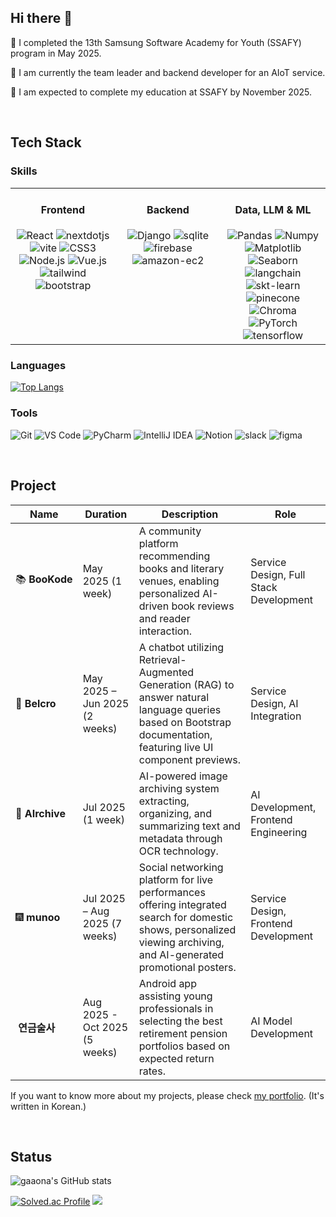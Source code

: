 ## Hi there 👋

<!--
**gaaona/gaaona** is a ✨ _special_ ✨ repository because its `README.md` (this file) appears on your GitHub profile.

Here are some ideas to get you started:

- 🔭 I’m currently working on ...
- 🌱 I’m currently learning ...
- 👯 I’m looking to collaborate on ...
- 🤔 I’m looking for help with ...
- 💬 Ask me about ...
- 📫 How to reach me: ...
- 😄 Pronouns: ...
- ⚡ Fun fact: ...
-->
🌱 I completed the 13th Samsung Software Academy for Youth (SSAFY) program in May 2025.

🥳 I am currently the team leader and backend developer for an AIoT service.

🔭 I am expected to complete my education at SSAFY by November 2025.

<!--🗂️ [Portfolio](https://cooperative-television-e79.notion.site/26e1dd568b6180ed8985e817c71fe4e3?pvs=74)
📑🪪-->


<br />

## Tech Stack  

### Skills  
<table><tr><td valign="top" width="33%">

<h4 align="center">Frontend</h4>  
<div align="center">
 <img alt="React" src="https://img.shields.io/badge/react-20232A.svg?style=for-the-badge&logo=react&logoColor=61DAFB"/> <img alt="nextdotjs" src="https://img.shields.io/badge/next.js-000000.svg?style=for-the-badge&logo=nextdotjs&logoColor=white"/> <img alt="vite" src="https://img.shields.io/badge/vite-646CFF.svg?style=for-the-badge&logo=vite&logoColor=white"/> <img alt="CSS3" src="https://img.shields.io/badge/css-663399.svg?style=for-the-badge&logo=css&logoColor=white"/> <img alt="Node.js" src="https://img.shields.io/badge/node.js-339933.svg?style=for-the-badge&logo=node.js&logoColor=white"/> <img alt="Vue.js" src="https://img.shields.io/badge/vue.js-35495E.svg?style=for-the-badge&logo=vuedotjs&logoColor=4FC08D"/> <img alt="tailwind" src="https://img.shields.io/badge/Tailwind_CSS-38B2AC?style=for-the-badge&logo=tailwind-css&logoColor=white"/> <img alt="bootstrap" src="https://img.shields.io/badge/bootstrap-7952B3.svg?style=for-the-badge&logo=bootstrap&logoColor=white"/>
</div>

</td><td valign="top" width="33%">

<h4 align="center">Backend</h4>  
<div align="center">  
 <img alt="Django" src="https://img.shields.io/badge/django-092E20.svg?style=for-the-badge&logo=django&logoColor=white"/> <img alt="sqlite" src ="https://img.shields.io/badge/sqlite-003B57.svg?&style=for-the-badge&logo=sqlite&logoColor=white"/> <img alt="firebase" src ="https://img.shields.io/badge/firebase-DD2C00.svg?&style=for-the-badge&logo=firebase&logoColor=white"/> <img alt="amazon-ec2" src ="https://img.shields.io/badge/ec2-DC682E.svg?&style=for-the-badge&logo=ec2&logoColor=white"/> 

<!--<img alt="ubuntu" src ="https://img.shields.io/badge/ubuntu-E95420.svg?&style=for-the-badge&logo=ubuntu&logoColor=white"/> -->

</div>


</td><td valign="top" width="33%">

<h4 align="center">Data, LLM & ML</h4>  
<div align="center">  
<img alt="Pandas" src="https://img.shields.io/badge/pandas-150458.svg?style=for-the-badge&logo=pandas&logoColor=white"/> <img alt="Numpy" src="https://img.shields.io/badge/numpy-%23013243.svg?style=for-the-badge&logo=numpy&logoColor=white" /> <img alt="Matplotlib" src="https://img.shields.io/badge/matplotlib-11557C.svg?style=for-the-badge&logo=matplotlib&logoColor=white"/> <img alt="Seaborn" src="https://img.shields.io/badge/seaborn-9AABDD.svg?style=for-the-badge&logo=java&logoColor=white"/> <img alt="langchain" src="https://img.shields.io/badge/langchain-1C3C3C.svg?style=for-the-badge&logo=langchain&logoColor=white"/> <img alt="skt-learn" src="https://img.shields.io/badge/scikit--learn-%23F7931E.svg?style=for-the-badge&logo=scikit-learn&logoColor=white" /> <img alt="pinecone" src="https://img.shields.io/badge/pinecone-000000.svg?style=for-the-badge&logo=pinecone&logoColor=white"/> <img alt="Chroma" src="https://img.shields.io/badge/Chroma-1C3C3C.svg?style=for-the-badge&logo=chroma&logoColor=white"/> <img alt="PyTorch" src="https://img.shields.io/badge/pytorch-EE4C2C.svg?style=for-the-badge&logo=pytorch&logoColor=white"/> <img alt="tensorflow" src="https://img.shields.io/badge/tensorflow-FF6F00.svg?style=for-the-badge&logo=tensorflow&logoColor=white"/>
</div>

</td></tr></table>

### Languages
<!--
<img alt="Python" src="https://img.shields.io/badge/python-3776AB.svg?style=for-the-badge&logo=python&logoColor=white"/> <img alt="Java" src="https://img.shields.io/badge/java-007396.svg?style=for-the-badge&logo=java&logoColor=white"/>
-->
[![Top Langs](https://github-readme-stats.vercel.app/api/top-langs/?username=gaaona)](https://github.com/anuraghazra/github-readme-stats)

### Tools
<img alt="Git" src="https://img.shields.io/badge/git-F05032.svg?style=for-the-badge&logo=git&logoColor=white"/> <img alt="VS Code" src="https://img.shields.io/badge/VS%20Code-007ACC.svg?style=for-the-badge&logo=visualstudiocode&logoColor=white"/> <img alt="PyCharm" src="https://img.shields.io/badge/pycharm-000000.svg?style=for-the-badge&logo=pycharm&logoColor=white"/> <img alt="IntelliJ IDEA" src="https://img.shields.io/badge/intellij-000000.svg?style=for-the-badge&logo=intellijidea&logoColor=white"/> <img alt="Notion" src ="https://img.shields.io/badge/Notion-000000.svg?&style=for-the-badge&logo=Notion&logoColor=white"/> <img alt="slack" src ="https://img.shields.io/badge/slack-4A154B.svg?&style=for-the-badge&logo=slack&logoColor=white"/> <img alt="figma" src="https://img.shields.io/badge/figma-F24E1E?style=for-the-badge&logo=figma&logoColor=white">

<br />

## Project
| Name | Duration | Description | Role | 
| --- | --- | --- | --- | 
| 📚&nbsp;**BooKode** | May 2025 (1 week) | A community platform recommending books and literary venues, enabling personalized AI-driven book reviews and reader interaction. | Service Design, Full Stack Development | 
| 👢&nbsp;**Belcro** | May 2025 – Jun 2025 (2 weeks) | A chatbot utilizing Retrieval-Augmented Generation (RAG) to answer natural language queries based on Bootstrap documentation, featuring live UI component previews. | Service Design, AI Integration | 
| 🧾&nbsp;**AIrchive** | Jul 2025 (1 week) | AI-powered image archiving system extracting, organizing, and summarizing text and metadata through OCR technology. | AI Development, Frontend Engineering | 
| 🎆&nbsp;**munoo** | Jul 2025 – Aug 2025 (7 weeks) | Social networking platform for live performances offering integrated search for domestic shows, personalized viewing archiving, and AI-generated promotional posters. | Service Design, Frontend Development | 
|&nbsp;**연금술사**| Aug 2025 - Oct 2025 (5 weeks) | Android app assisting young professionals in selecting the best retirement pension portfolios based on expected return rates. | AI Model Development |

If you want to know more about my projects, please check [my portfolio](https://cooperative-television-e79.notion.site/2671dd568b61807eb4d0c2b2310c82eb?pvs=74). (It's written in Korean.)
<!-- GitHub | Notion | -->
<!--  --- | --- | -->
<!-- 비공개 | 비공개 | -->
<!-- 비공개 | [📝 Notion](https://www.notion.so/1e44691061688046bc20d6de0da9bfa0?pvs=21) | -->
<!-- 비공개 | [📝 Notion](https://www.notion.so/1e44691061688046bc20d6de0da9bfa0?pvs=21) | -->
<br/>

## Status

![gaaona's GitHub stats](https://github-readme-stats.vercel.app/api?username=gaaona&theme=vue&show_icons=true)

[![Solved.ac Profile](http://mazassumnida.wtf/api/v2/generate_badge?boj=rinkoko)](https://solved.ac/rinkoko/) <img src="http://mazandi.herokuapp.com/api?handle=rinkoko&theme=warm"/>
